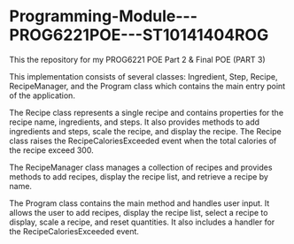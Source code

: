# Programming-Module---PROG6221POE---ST10141404ROG
This the repository for my PROG6221 POE Part 2 & Final POE (PART 3)

This implementation consists of several classes: Ingredient, Step, Recipe, RecipeManager, and the Program class which contains the main entry point of the application.

The Recipe class represents a single recipe and contains properties for the recipe name, ingredients, and steps. It also provides methods to add ingredients and steps, scale the recipe, and display the recipe. The Recipe class raises the RecipeCaloriesExceeded event when the total calories of the recipe exceed 300.

The RecipeManager class manages a collection of recipes and provides methods to add recipes, display the recipe list, and retrieve a recipe by name.

The Program class contains the main method and handles user input. It allows the user to add recipes, display the recipe list, select a recipe to display, scale a recipe, and reset quantities. It also includes a handler for the RecipeCaloriesExceeded event.
